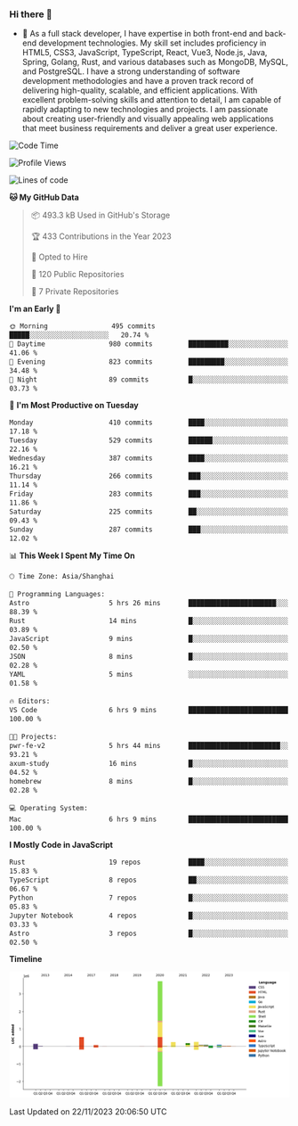 ### Hi there 👋

- 🌱 As a full stack developer, I have expertise in both front-end and back-end development technologies. My skill set includes proficiency in HTML5, CSS3, JavaScript, TypeScript, React, Vue3, Node.js, Java, Spring, Golang, Rust, and various databases such as MongoDB, MySQL, and PostgreSQL. I have a strong understanding of software development methodologies and have a proven track record of delivering high-quality, scalable, and efficient applications. With excellent problem-solving skills and attention to detail, I am capable of rapidly adapting to new technologies and projects. I am passionate about creating user-friendly and visually appealing web applications that meet business requirements and deliver a great user experience.

<!--START_SECTION:waka-->
![Code Time](http://img.shields.io/badge/Code%20Time-1%2C165%20hrs%207%20mins-blue)

![Profile Views](http://img.shields.io/badge/Profile%20Views-5-blue)

![Lines of code](https://img.shields.io/badge/From%20Hello%20World%20I%27ve%20Written-5.6%20million%20lines%20of%20code-blue)

**🐱 My GitHub Data** 

> 📦 493.3 kB Used in GitHub's Storage 
 > 
> 🏆 433 Contributions in the Year 2023
 > 
> 💼 Opted to Hire
 > 
> 📜 120 Public Repositories 
 > 
> 🔑 7 Private Repositories 
 > 
**I'm an Early 🐤** 

```text
🌞 Morning                495 commits         █████░░░░░░░░░░░░░░░░░░░░   20.74 % 
🌆 Daytime                980 commits         ██████████░░░░░░░░░░░░░░░   41.06 % 
🌃 Evening                823 commits         █████████░░░░░░░░░░░░░░░░   34.48 % 
🌙 Night                  89 commits          █░░░░░░░░░░░░░░░░░░░░░░░░   03.73 % 
```
📅 **I'm Most Productive on Tuesday** 

```text
Monday                   410 commits         ████░░░░░░░░░░░░░░░░░░░░░   17.18 % 
Tuesday                  529 commits         ██████░░░░░░░░░░░░░░░░░░░   22.16 % 
Wednesday                387 commits         ████░░░░░░░░░░░░░░░░░░░░░   16.21 % 
Thursday                 266 commits         ███░░░░░░░░░░░░░░░░░░░░░░   11.14 % 
Friday                   283 commits         ███░░░░░░░░░░░░░░░░░░░░░░   11.86 % 
Saturday                 225 commits         ██░░░░░░░░░░░░░░░░░░░░░░░   09.43 % 
Sunday                   287 commits         ███░░░░░░░░░░░░░░░░░░░░░░   12.02 % 
```


📊 **This Week I Spent My Time On** 

```text
🕑︎ Time Zone: Asia/Shanghai

💬 Programming Languages: 
Astro                    5 hrs 26 mins       ██████████████████████░░░   88.39 % 
Rust                     14 mins             █░░░░░░░░░░░░░░░░░░░░░░░░   03.89 % 
JavaScript               9 mins              █░░░░░░░░░░░░░░░░░░░░░░░░   02.50 % 
JSON                     8 mins              █░░░░░░░░░░░░░░░░░░░░░░░░   02.28 % 
YAML                     5 mins              ░░░░░░░░░░░░░░░░░░░░░░░░░   01.58 % 

🔥 Editors: 
VS Code                  6 hrs 9 mins        █████████████████████████   100.00 % 

🐱‍💻 Projects: 
pwr-fe-v2                5 hrs 44 mins       ███████████████████████░░   93.21 % 
axum-study               16 mins             █░░░░░░░░░░░░░░░░░░░░░░░░   04.52 % 
homebrew                 8 mins              █░░░░░░░░░░░░░░░░░░░░░░░░   02.28 % 

💻 Operating System: 
Mac                      6 hrs 9 mins        █████████████████████████   100.00 % 
```

**I Mostly Code in JavaScript** 

```text
Rust                     19 repos            ████░░░░░░░░░░░░░░░░░░░░░   15.83 % 
TypeScript               8 repos             ██░░░░░░░░░░░░░░░░░░░░░░░   06.67 % 
Python                   7 repos             █░░░░░░░░░░░░░░░░░░░░░░░░   05.83 % 
Jupyter Notebook         4 repos             █░░░░░░░░░░░░░░░░░░░░░░░░   03.33 % 
Astro                    3 repos             █░░░░░░░░░░░░░░░░░░░░░░░░   02.50 % 
```



**Timeline**

![Lines of Code chart](https://raw.githubusercontent.com/elton/elton/main/assets/bar_graph.png)


 Last Updated on 22/11/2023 20:06:50 UTC
<!--END_SECTION:waka-->

<!--
**elton/elton** is a ✨ _special_ ✨ repository because its `README.md` (this file) appears on your GitHub profile.

Here are some ideas to get you started:

- 🔭 I’m currently working on ...
- 🌱 I’m currently learning ...
- 👯 I’m looking to collaborate on ...
- 🤔 I’m looking for help with ...
- 💬 Ask me about ...
- 📫 How to reach me: ...
- 😄 Pronouns: ...
- ⚡ Fun fact: ...
-->
